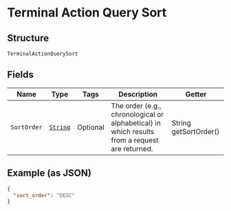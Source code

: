 
# Terminal Action Query Sort

## Structure

`TerminalActionQuerySort`

## Fields

| Name | Type | Tags | Description | Getter |
|  --- | --- | --- | --- | --- |
| `SortOrder` | [`String`](../../doc/models/sort-order.md) | Optional | The order (e.g., chronological or alphabetical) in which results from a request are returned. | String getSortOrder() |

## Example (as JSON)

```json
{
  "sort_order": "DESC"
}
```


